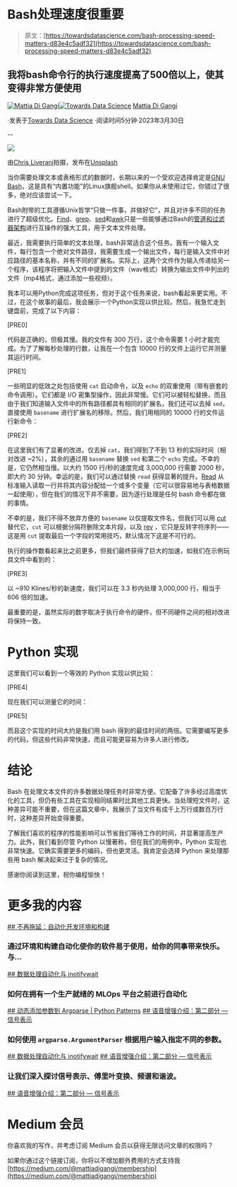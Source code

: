 # Bash处理速度很重要

> 原文：[https://towardsdatascience.com/bash-processing-speed-matters-d83e4c5adf32](https://towardsdatascience.com/bash-processing-speed-matters-d83e4c5adf32)

## 我将bash命令行的执行速度提高了500倍以上，使其变得非常方便使用

[](https://medium.com/@mattiadigangi?source=post_page-----d83e4c5adf32--------------------------------)[![Mattia Di Gangi](../Images/ccd89021df6724797d45cc3c655a38a5.png)](https://medium.com/@mattiadigangi?source=post_page-----d83e4c5adf32--------------------------------)[](https://towardsdatascience.com/?source=post_page-----d83e4c5adf32--------------------------------)[![Towards Data Science](../Images/a6ff2676ffcc0c7aad8aaf1d79379785.png)](https://towardsdatascience.com/?source=post_page-----d83e4c5adf32--------------------------------) [Mattia Di Gangi](https://medium.com/@mattiadigangi?source=post_page-----d83e4c5adf32--------------------------------)

·发表于[Towards Data Science](https://towardsdatascience.com/?source=post_page-----d83e4c5adf32--------------------------------) ·阅读时间5分钟·2023年3月30日

--

![](../Images/3c5892a7dbb49c0b78ff636aafe30db5.png)

由[Chris Liverani](https://unsplash.com/@chrisliverani?utm_source=medium&utm_medium=referral)拍摄，发布在[Unsplash](https://unsplash.com/?utm_source=medium&utm_medium=referral)

当你需要处理文本或表格形式的数据时，长期以来的一个受欢迎选择肯定是[GNU Bash](https://www.gnu.org/software/bash/)，这是具有“内置功能”的Linux旗舰shell。如果你从未使用过它，你错过了很多，绝对应该尝试一下。

Bash附带的工具遵循Unix哲学“只做一件事，并做好它”，并且对许多不同的任务进行了超级优化。[Find](https://linux.die.net/man/1/find)、[grep](https://linux.die.net/man/1/grep)、[sed](https://www.gnu.org/software/sed/manual/sed.html)和[awk](https://www.gnu.org/software/gawk/manual/gawk.html)只是一些能够通过Bash的[管道和过滤器架构](https://dev.to/desi109/architectural-styles-by-examples-387b)进行互操作的强大工具，用于文本文件处理。

最近，我需要执行简单的文本处理，bash非常适合这个任务。我有一个输入文件，每行包含一个绝对文件路径，我需要生成一个输出文件，每行是输入文件中对应路径的基本名称，并有不同的扩展名。实际上，这两个文件作为输入传递给另一个程序，该程序将把输入文件中提到的文件（wav格式）转换为输出文件中列出的文件（mp4格式，通过添加一些视频）。

我本可以用Python完成这项任务，但对于这个任务来说，bash看起来更实用。不过，在这个故事的最后，我会展示一个Python实现以供比较。然后，我急忙走到键盘前，完成了以下内容：

[PRE0]

代码是正确的，但极其慢。我的文件有 300 万行，这个命令需要 1 小时才能完成。为了了解每秒处理的行数，让我在一个包含 10000 行的文件上运行它并测量其运行时间。

[PRE1]

一些明显的低效之处包括使用 `cat` 启动命令，以及 `echo` 的双重使用（带有嵌套的命令调用）。它们都是 I/O 密集型操作，因此非常慢。它们可以被轻松替换，而且由于我们知道输入文件中的所有路径都具有相同的扩展名，我们还可以去掉 `sed`，直接使用 `basename` 进行扩展名的移除。然后，我们用相同的 10000 行的文件运行新命令：

[PRE2]

在这里我们有了显著的改进。仅去掉 `cat`，我们得到了不到 13 秒的实际时间（相对改进 ~2%），其余的通过用 `basename` 替换 `sed` 和第二个 `echo` 完成。不幸的是，它仍然相当慢。以大约 1500 行/秒的速度完成 3,000,000 行需要 2000 秒，即大约 30 分钟。幸运的是，我们可以通过替换 `read` 获得显著的提升。[Read](https://linuxize.com/post/bash-read/) 从标准输入读取一行并将其内容分配给一个或多个变量（它可以很容易地与表格数据一起使用），但在我们的情况下并不需要，因为逐行处理是任何 bash 命令都在做的事情。

不幸的是，我们不得不放弃方便的 `basename` 以仅提取文件名，但我们可以用 [cut](https://linux.die.net/man/1/cut) 替代它，`cut` 可以根据分隔符删除文本片段，以及 [rev](https://linux.die.net/man/1/cut) ，它只是反转字符序列——这是用 `cut` 提取最后一个字段的常用技巧，默认情况下这是不可行的。

执行的操作数看起来比之前更多，但我们最终获得了巨大的加速，如我们在示例玩具文件中看到的：

[PRE3]

以 ~910 Klines/秒的新速度，我们可以在 3.3 秒内处理 3,000,000 行，相当于 606 倍的加速。

最重要的是，虽然实际的数字取决于执行命令的硬件，但不同硬件之间的相对改进将保持一致。

# Python 实现

这里我们可以看到一个等效的 Python 实现以供比较：

[PRE4]

现在我们可以测量它的时间：

[PRE5]

而且这个实现的时间大约是我们用 bash 得到的最佳时间的两倍。它需要编写更多的代码，但这些代码非常快速，而且可能更容易为许多人进行修改。

# 结论

Bash 在处理文本文件的许多数据处理任务时非常方便。它配备了许多经过高度优化的工具，但仍有些工具在实现相同结果时比其他工具更快。当处理短文件时，这种差异可能不重要，但在这篇文章中，我展示了当文件有成千上万行或数百万行时，这种差异开始变得重要。

了解我们喜欢的程序的性能影响可以节省我们等待工作的时间，并显著提高生产力。此外，我们看到尽管 Python 以慢著称，但在我们的用例中，Python 实现也非常快速。它确实需要更多的编码，但也更灵活。我肯定会选择 Python 来处理那些用 bash 解决起来过于复杂的情况。

感谢你阅读到这里，祝你编程愉快！

# 更多我的内容

[## 不再拖延：自动化开发环境和构建](https://towardsdatascience.com/without-further-ado-automate-dev-environments-and-build-f2f9bcaaae1e?source=post_page-----d83e4c5adf32--------------------------------)

### 通过环境和构建自动化使你的软件易于使用，给你的同事带来快乐。与…

[## 数据处理自动化与 inotifywait](https://towardsdatascience.com/data-processing-automation-with-inotifywait-663aba0c560a?source=post_page-----d83e4c5adf32--------------------------------)

### 如何在拥有一个生产就绪的 MLOps 平台之前进行自动化

[## 动态添加参数到 Argparse | Python Patterns](https://towardsdatascience.com/data-processing-automation-with-inotifywait-663aba0c560a?source=post_page-----d83e4c5adf32--------------------------------) [## 语音增强介绍：第二部分 — 信号表示](https://towardsdatascience.com/introduction-to-speech-enhancement-part-2-signal-representation-ab1deca2fa74?source=post_page-----d83e4c5adf32--------------------------------)

### 如何使用 `argparse.ArgumentParser` 根据用户输入指定不同的参数。

[## 数据处理自动化与 inotifywait](https://towardsdatascience.com/dynamically-add-arguments-to-argparse-python-patterns-a439121abc39?source=post_page-----d83e4c5adf32--------------------------------) [## 语音增强介绍：第二部分 — 信号表示](https://towardsdatascience.com/introduction-to-speech-enhancement-part-2-signal-representation-ab1deca2fa74?source=post_page-----d83e4c5adf32--------------------------------)

### 让我们深入探讨信号表示、傅里叶变换、频谱和谐波。

[## 语音增强介绍：第二部分 — 信号表示](https://towardsdatascience.com/introduction-to-speech-enhancement-part-2-signal-representation-ab1deca2fa74?source=post_page-----d83e4c5adf32--------------------------------)

# Medium 会员

你喜欢我的写作，并考虑订阅 Medium 会员以获得无限访问文章的权限吗？

如果你通过这个链接订阅，你将以不增加额外费用的方式支持我 [https://medium.com/@mattiadigangi/membership](https://medium.com/@mattiadigangi/membership)

